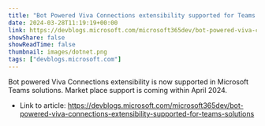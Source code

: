 ```yaml
---
title: "Bot Powered Viva Connections extensibility supported for Teams Solutions"
date: 2024-03-28T11:19:19+00:00
link: https://devblogs.microsoft.com/microsoft365dev/bot-powered-viva-connections-extensibility-supported-for-teams-solutions
showShare: false
showReadTime: false
thumbnail: images/dotnet.png
tags: ["devblogs.microsoft.com"]
---
```

Bot powered Viva Connections extensibility is now supported in Microsoft Teams solutions. Market place support is coming within April 2024.

- Link to article: https://devblogs.microsoft.com/microsoft365dev/bot-powered-viva-connections-extensibility-supported-for-teams-solutions